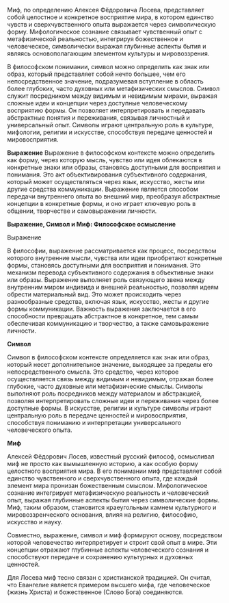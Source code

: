 Миф, по определению Алексея Фёдоровича Лосева, представляет собой целостное и конкретное восприятие мира, в котором единство чувств и сверхчувственного опыта выражается через символическую форму. Мифологическое сознание связывает чувственный опыт с метафизической реальностью, интегрируя божественное и человеческое, символически выражая глубинные аспекты бытия и являясь основополагающим элементом культуры и мировоззрения.

В философском понимании, символ можно определить как знак или образ, который представляет собой нечто большее, чем его непосредственное значение, подразумевая вступление в область более глубоких, часто духовных или метафизических смыслов. Символ служит посредником между видимым и невидимым мирами, выражая сложные идеи и концепции через доступные человеческому восприятию формы. Он позволяет интерпретировать и передавать абстрактные понятия и переживания, связывая личностный и универсальный опыт. Символы играют центральную роль в культуре, мифологии, религии и искусстве, способствуя передаче ценностей и мировосприятия.

**Выражение**
Выражение в философском контексте можно определить как форму, через которую мысль, чувство или идея облекаются в конкретные знаки или образы, становясь доступными для восприятия и понимания. Это акт объективирования субъективного содержания, который может осуществляться через язык, искусство, жесты или другие средства коммуникации. Выражение является способом передачи внутреннего опыта во внешний мир, преобразуя абстрактные концепции в конкретные формы, и оно играет ключевую роль в общении, творчестве и самовыражении личности.

**Выражение, Символ и Миф: Философское осмысление**

Выражение

В философии, выражение рассматривается как процесс, посредством которого внутренние мысли, чувства или идеи приобретают конкретные формы, становясь доступными для восприятия и понимания. Это механизм перевода субъективного содержания в объективные знаки или образы. Выражение выполняет роль связующего звена между внутренним миром индивида и внешней реальностью, позволяя идеям обрести материальный вид. Это может происходить через разнообразные средства, включая язык, искусство, жесты и другие формы коммуникации. Важность выражения заключается в его способности превращать абстрактное в конкретное, тем самым обеспечивая коммуникацию и творчество, а также самовыражение личности.

**Символ**

Символ в философском контексте определяется как знак или образ, который несет дополнительное значение, выходящее за пределы его непосредственного смысла. Это средство, через которое осуществляется связь между видимым и невидимым, отражая более глубокие, часто духовные или метафизические смыслы. Символы выполняют роль посредников между материалом и абстракцией, позволяя интерпретировать сложные идеи и переживания через более доступные формы. В искусстве, религии и культуре символы играют центральную роль в передаче ценностей и мировосприятия, способствуя пониманию и интерпретации универсального человеческого опыта.

**Миф**

Алексей Фёдорович Лосев, известный русский философ, осмысливал миф не просто как вымышленную историю, а как особую форму целостного восприятия мира. В его понимании миф представляет собой единство чувственного и сверхчувственного опыта, где каждый элемент мира пронизан божественным смыслом. Мифологическое сознание интегрирует метафизическую реальность и человеческий опыт, выражая глубинные аспекты бытия через символические формы. Миф, таким образом, становится краеугольным камнем культурного и мировоззренческого основания, влияя на религию, философию, искусство и науку.

Совместно, выражение, символ и миф формируют основу, посредством которой человечество интерпретирует и строит свой опыт в мире. Эти концепции отражают глубинные аспекты человеческого сознания и способствуют передаче и сохранению культурных и духовных ценностей.

Для Лосева миф тесно связан с христианской традицией. Он считал, что Евангелие является примером высшего мифа, где человеческое (жизнь Христа) и божественное (Слово Бога) соединяются.


